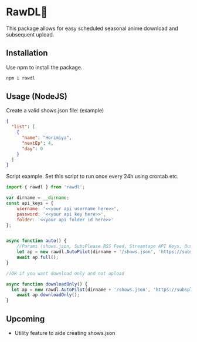 # RawDL💮
This package allows for easy scheduled seasonal anime download and subsequent upload.

## Installation

Use npm to install the package.

```bash
npm i rawdl
```

## Usage (NodeJS)
Create a valid shows.json file: (example)
```json
{
  "list": [
    {
      "name": "Horimiya",
      "nextEp": 4,
      "day": 0
    }
  ]
}
```

Script example. Set this script to run once every 24h using crontab etc.

```javascript
import { rawdl } from 'rawdl';

var dirname = __dirname;
const api_keys = {
    username: '<<your api username here>>',
    password: '<<your api key here>>',
    folder: '<<your api folder id here>>'
};


async function auto() {
    //Params (shows.json, SubsPlease RSS Feed, Streamtape API Keys, Output Folder);
    let ap = new rawdl.AutoPilot(dirname + '/shows.json', 'https://subsplease.org/rss/?t&r=1080', api_keys, dirname+'/downloads');
    await ap.full();
}

//OR if you want download only and not upload

async function downloadOnly() {
  let ap = new rawdl.AutoPilot(dirname + '/shows.json', 'https://subsplease.org/rss/?t&r=1080', api_keys, dirname+'/downloads');
    await ap.downloadOnly();
}

```

## Upcoming
- Utility feature to aide creating shows.json
